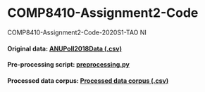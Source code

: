 # COMP8410-Assignment2-Code
COMP8410-Assignment2-Code-2020S1-TAO NI

#### Original data: [ANUPoll2018Data (.csv)](ANUPoll2018Data_CSV_01428.csv)

#### Pre-processing script: [preprocessing.py](preprocessing.py)
#### Processed data corpus: [Processed data corpus (.csv)](preprocessing_data.csv)

